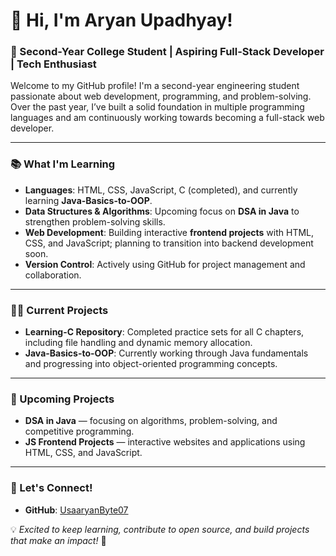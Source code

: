 # 👋 Hi, I'm Aryan Upadhyay!  

### 🌱 Second-Year College Student | Aspiring Full-Stack Developer | Tech Enthusiast  

Welcome to my GitHub profile! I'm a second-year engineering student passionate about web development, programming, and problem-solving. Over the past year, I’ve built a solid foundation in multiple programming languages and am continuously working towards becoming a full-stack web developer.  

---

### 📚 What I'm Learning  
- **Languages**: HTML, CSS, JavaScript, C (completed), and currently learning **Java-Basics-to-OOP**.  
- **Data Structures & Algorithms**: Upcoming focus on **DSA in Java** to strengthen problem-solving skills.  
- **Web Development**: Building interactive **frontend projects** with HTML, CSS, and JavaScript; planning to transition into backend development soon.  
- **Version Control**: Actively using GitHub for project management and collaboration.  

---

### 👩‍💻 Current Projects  
- **Learning-C Repository**: Completed practice sets for all C chapters, including file handling and dynamic memory allocation.  
- **Java-Basics-to-OOP**: Currently working through Java fundamentals and progressing into object-oriented programming concepts.  

---

### 🎯 Upcoming Projects  
- **DSA in Java** — focusing on algorithms, problem-solving, and competitive programming.  
- **JS Frontend Projects** — interactive websites and applications using HTML, CSS, and JavaScript.  

---

### 🔗 Let's Connect!  
- **GitHub**: [UsaaryanByte07](https://github.com/UsaaryanByte07)  

💡 *Excited to keep learning, contribute to open source, and build projects that make an impact!* 🚀  

